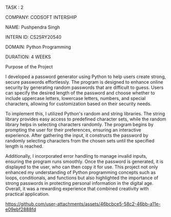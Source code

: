 TASK : 2

COMPANY: CODSOFT INTERSHIP

NAME: Pushpendra Singh

INTERN ID: CS25RY20540

DOMAIN: Python Programming

DURATION: 4 WEEKS

Purpose of the Project

I developed a password generator using Python to help users create strong, secure passwords effortlessly. The program is designed to enhance online security by generating random passwords that are difficult to guess. Users can specify the desired length of the password and choose whether to include uppercase letters, lowercase letters, numbers, and special characters, allowing for customization based on their security needs.

To implement this, I utilized Python's random and string libraries. The string library provides easy access to predefined character sets, while the random library helps in selecting characters randomly. The program begins by prompting the user for their preferences, ensuring an interactive experience. After gathering the input, it constructs the password by randomly selecting characters from the chosen sets until the specified length is reached.

Additionally, I incorporated error handling to manage invalid inputs, ensuring the program runs smoothly. Once the password is generated, it is displayed to the user, who can then copy it for use. This project not only enhanced my understanding of Python programming concepts such as loops, conditionals, and functions but also highlighted the importance of strong passwords in protecting personal information in the digital age. Overall, it was a rewarding experience that combined creativity with practical application.



https://github.com/user-attachments/assets/46bcbce5-58c2-46bb-a11e-e09ebf2888fd

